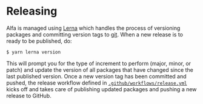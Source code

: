 # Releasing

Alfa is managed using [Lerna](https://lerna.js.org/) which handles the process of versioning packages and committing version tags to [git](https://git-scm.com/). When a new release is to ready to be published, do:

```console
$ yarn lerna version
```

This will prompt you for the type of increment to perform (major, minor, or patch) and update the version of all packages that have changed since the last published version. Once a new version tag has been committed and pushed, the release workflow defined in [`.github/workflows/release.yml`](../.github/workflows/release.yml) kicks off and takes care of publishing updated packages and pushing a new release to GitHub.
